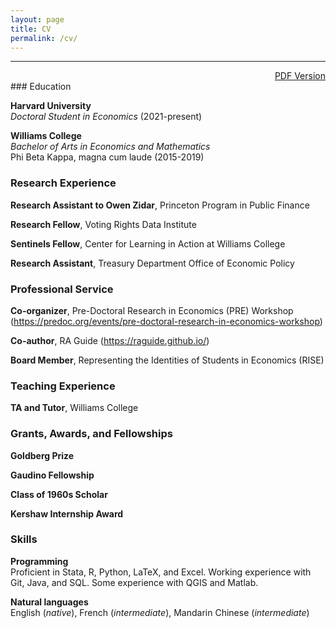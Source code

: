 ```yaml
---
layout: page
title: CV
permalink: /cv/
---
```



------------------------------------------------------------------------
<div style="text-align: right;">
<a href="/pdfs/Elhai_CV_web.pdf">PDF Version</a>
</div>
### Education

**Harvard University**\
*Doctoral Student in Economics* (2021-present)

**Williams College**\
*Bachelor of Arts in Economics and Mathematics*\
Phi Beta Kappa, magna cum laude (2015-2019)


### Research Experience
**Research Assistant to Owen Zidar**, Princeton Program in Public Finance

**Research Fellow**, Voting Rights Data Institute

**Sentinels Fellow**, Center for Learning in Action at Williams College

**Research Assistant**, Treasury Department Office of Economic Policy

### Professional Service
**Co-organizer**, Pre-Doctoral Research in Economics (PRE) Workshop (<https://predoc.org/events/pre-doctoral-research-in-economics-workshop>)

**Co-author**, RA Guide (<https://raguide.github.io/>)

**Board Member**, Representing the Identities of Students in Economics
(RISE)

### Teaching Experience
**TA and Tutor**, Williams College



### Grants, Awards, and Fellowships
**Goldberg Prize**

**Gaudino Fellowship**

**Class of 1960s Scholar**

**Kershaw Internship Award**

### Skills
**Programming**\
Proficient in Stata, R, Python, LaTeX, and Excel. Working experience
with Git, Java, and SQL. Some experience with QGIS and Matlab.

**Natural languages**\
English (*native*), French (*intermediate*), Mandarin Chinese
(*intermediate*)